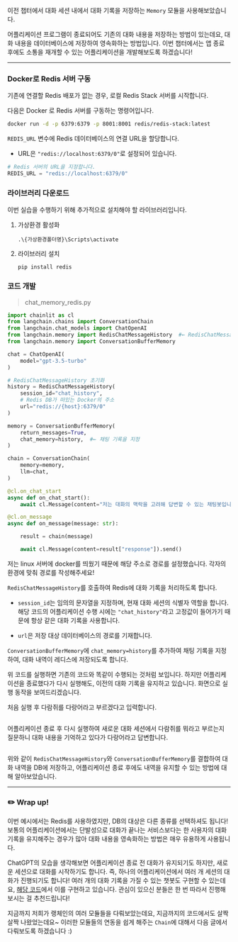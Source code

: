 이전 챕터에서 대화 세션 내에서 대화 기록을 저장하는 `Memory` 모듈을 사용해보았습니다. 

어플리케이션 프로그램이 종료되어도 기존의 대화 내용을 저장하는 방법이 있는데요, 대화 내용을 데이터베이스에 저장하여 영속화하는 방법입니다. 이번 챕터에서는 앱 종료 후에도 소통을 재개할 수 있는 어플리케이션을 개발해보도록 하겠습니다!

---

### Docker로 Redis 서버 구동

기존에 연결할 Redis 배포가 없는 경우, 로컬 Redis Stack 서버를 시작합니다.

다음은 Docker 로 Redis 서버를 구동하는 명령어입니다.

```bash
docker run -d -p 6379:6379 -p 8001:8001 redis/redis-stack:latest
```

`REDIS_URL` 변수에 Redis 데이터베이스의 연결 URL을 할당합니다.

- URL은 `"redis://localhost:6379/0"`로 설정되어 있습니다.

```python
# Redis 서버의 URL을 지정합니다.
REDIS_URL = "redis://localhost:6379/0"
```

### 라이브러리 다운로드

이번 실습을 수행하기 위해 추가적으로 설치해야 할 라이브러리입니다.

1. 가상환경 활성화
   
   ```shell
   .\{가상환경폴더명}\Scripts\activate
   ```

2. 라이브러리 설치
   
   ```shell
   pip install redis
   ```

### 코드 개발

> chat_memory_redis.py

```python
import chainlit as cl
from langchain.chains import ConversationChain
from langchain.chat_models import ChatOpenAI
from langchain.memory import RedisChatMessageHistory  #← RedisChatMessageHistory를 추가
from langchain.memory import ConversationBufferMemory

chat = ChatOpenAI(
    model="gpt-3.5-turbo"
)

# RedisChatMessageHistory 초기화
history = RedisChatMessageHistory(
    session_id="chat_history",
    # Redis DB가 떠있는 Docker의 주소
    url="redis://{host}:6379/0"
)

memory = ConversationBufferMemory(
    return_messages=True,
    chat_memory=history,  #← 채팅 기록을 지정
)

chain = ConversationChain(
    memory=memory,
    llm=chat,
)

@cl.on_chat_start
async def on_chat_start():
    await cl.Message(content="저는 대화의 맥락을 고려해 답변할 수 있는 채팅봇입니다. 메시지를 입력하세요.").send()

@cl.on_message
async def on_message(message: str):

    result = chain(message)

    await cl.Message(content=result["response"]).send()
```

저는 linux 서버에 docker를 띄웠기 때문에 해당 주소로 경로를 설정했습니다. 각자의 환경에 맞춰 경로를 작성해주세요!

`RedisChatMessageHistory`를 호출하여 Redis에 대화 기록을 처리하도록 합니다.

- `session_id`는 임의의 문자열을 지정하며, 현재 대화 세션의 식별자 역할을 합니다. 해당 코드의 어플리케이션 수행 시에는 `"chat_history"`라고 고정값이 들어가기 때문에 항상 같은 대화 기록을 사용합니다.

- `url`은 저장 대상 데이터베이스의 경로를 기재합니다.

`ConversationBufferMemory`에 `chat_memory=history`를 추가하여 채팅 기록을 지정하여, 대화 내역이 레디스에 저장되도록 합니다.



위 코드를 실행하면 기존의 코드와 똑같이 수행되는 것처럼 보입니다. 하지만 어플리케이션을 종료했다가 다시 실행해도, 이전의 대화 기록을 유지하고 있습니다. 화면으로 실행 동작을 보여드리겠습니다.

처음 실행 후 다람쥐를 다랑어라고 부르겠다고 입력합니다. 

<img src="uploads/02_Langchain모듈-03_Memory_2_persist_memory/2024-06-04-16-38-02-image.png" title="" alt="" data-align="left">

어플리케이션 종료 후 다시 실행하여 새로운 대화 세션에서 다람쥐를 뭐라고 부르는지 질문하니 대화 내용을 기억하고 있다가 다랑어라고 답변합니다.

<img src="uploads/02_Langchain모듈-03_Memory_2_persist_memory/2024-06-04-16-38-15-image.png" title="" alt="" data-align="left">

위와 같이 `RedisChatMessageHistory`와 `ConversationBufferMemory`를 결합하여 대화 내역을 DB에 저장하고, 어플리케이션 종료 후에도 내역을 유지할 수 있는 방법에 대해 알아보았습니다.

---

### ✏️ Wrap up!

이번 예시에서는 Redis를 사용하였지만, DB의 대상은 다른 종류를 선택하셔도 됩니다! 보통의 어플리케이션에서는 단발성으로 대화가 끝나는 서비스보다는 한 사용자의 대화 기록을 유지해주는 경우가 많아 대화 내용을 영속화하는 방법은 매우 유용하게 사용됩니다.

ChatGPT의 모습을 생각해보면 어플리케이션 종료 전 대화가 유지되기도 하지만, 새로운 세션으로 대화를 시작하기도 합니다. 즉, 하나의 어플리케이션에서 여러 개 세션의 대화가 진행되기도 합니다! 여러 개의 대화 기록을 가질 수 있는 챗봇도 구현할 수 있는데요, [해당 코드](https://github.com/wikibook/langchain/blob/master/04_memory/chat_memory_4.py)에서 이를 구현하고 있습니다. 관심이 있으신 분들은 한 번 따라서 진행해보시는 걸 추천드립니다!


지금까지 저희가 랭체인의 여러 모듈들을 다뤄보았는데요, 지금까지의 코드에서도 살짝 살짝 나왔었는데요~ 
이러한 모듈들의 연동을 쉽게 해주는 `Chain`에 대해서 다음 글에서 다뤄보도록 하겠습니다 :) 
